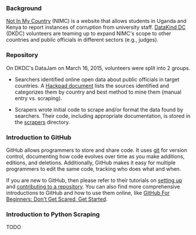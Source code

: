 ### Background

[Not In My Country](https://www.notinmycountry.org/) (NIMC) is a website that allows students in Uganda and Kenya to report instances of corruption from university staff. [DataKind DC](http://www.datakind.org/howitworks/datachapters/datakind-dc/) (DKDC) volunteers are teaming up to expand NIMC's scope to other countries and public officials in different sectors (e.g., judges).

### Repository

On DKDC's DataJam on March 16, 2015, volunteers were split into 2 groups.

* Searchers identified online open data about public officials in target countries. A [Hackpad document](https://hackpad.com/Not-In-My-Country-httpswww.notinmycountry.org-RrVYW0iowGI) lists the sources identified and categorizes them by country and best method to mine them (manual entry vs. scraping).

* Scrapers wrote initial code to scrape and/or format the data found by searchers. Their code, including appropriate documentation, is stored in the [scrapers](https://github.com/jm-contreras/not-in-my-country/tree/master/scrapers) directory.

### Introduction to GitHub

GitHub allows programmers to store and share code. It uses [git](http://en.wikipedia.org/wiki/Git_%28software%29) for version control, documenting how code evolves over time as you make additions, editions, and deletions. Additionally, GitHub makes it easy for multiple programmers to edit the same code, tracking who does what and when.

If you are new to GitHub, then please refer to their tutorials on [setting up](https://help.github.com/articles/set-up-git/) and [contributing to a repository](https://help.github.com/articles/making-changes/). You can also find more comprehensive introductions to GitHub and how to use them online, like [GitHub For Beginners: Don't Get Scared, Get Started](http://readwrite.com/2013/09/30/understanding-github-a-journey-for-beginners-part-1).

### Introduction to Python Scraping

TODO
